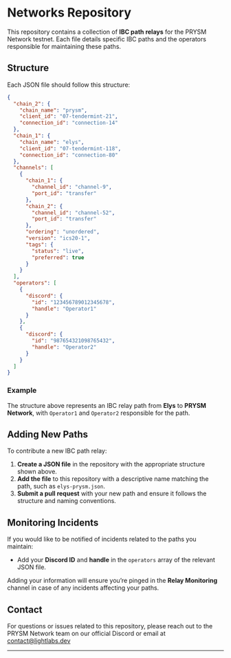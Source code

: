 # Networks Repository

This repository contains a collection of **IBC path relays** for the PRYSM Network testnet. Each file details specific IBC paths and the operators responsible for maintaining these paths. 

## Structure

Each JSON file should follow this structure:

```json
{
  "chain_2": {
    "chain_name": "prysm",
    "client_id": "07-tendermint-21",
    "connection_id": "connection-14"
  },
  "chain_1": {
    "chain_name": "elys",
    "client_id": "07-tendermint-118",
    "connection_id": "connection-80"
  },
  "channels": [
    {
      "chain_1": {
        "channel_id": "channel-9",
        "port_id": "transfer"
      },
      "chain_2": {
        "channel_id": "channel-52",
        "port_id": "transfer"
      },
      "ordering": "unordered",
      "version": "ics20-1",
      "tags": {
        "status": "live",
        "preferred": true
      }
    }
  ],
  "operators": [
    {
      "discord": {
        "id": "123456789012345678",
        "handle": "Operator1"
      }
    },
    {
      "discord": {
        "id": "987654321098765432",
        "handle": "Operator2"
      }
    }
  ]
}
```

### Example

The structure above represents an IBC relay path from **Elys** to **PRYSM Network**, with `Operator1` and `Operator2` responsible for the path.

## Adding New Paths

To contribute a new IBC path relay:

1. **Create a JSON file** in the repository with the appropriate structure shown above.
2. **Add the file** to this repository with a descriptive name matching the path, such as `elys-prysm.json`.
3. **Submit a pull request** with your new path and ensure it follows the structure and naming conventions.

## Monitoring Incidents

If you would like to be notified of incidents related to the paths you maintain:

- Add your **Discord ID** and **handle** in the `operators` array of the relevant JSON file.

Adding your information will ensure you’re pinged in the **Relay Monitoring** channel in case of any incidents affecting your paths.

## Contact

For questions or issues related to this repository, please reach out to the PRYSM Network team on our official Discord or email at contact@lightlabs.dev

--- 
